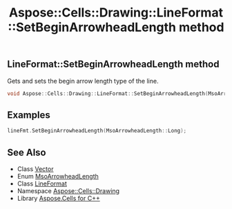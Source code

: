 ﻿---
title: Aspose::Cells::Drawing::LineFormat::SetBeginArrowheadLength method
linktitle: SetBeginArrowheadLength
second_title: Aspose.Cells for C++ API Reference
description: 'Aspose::Cells::Drawing::LineFormat::SetBeginArrowheadLength method. Gets and sets the begin arrow length type of the line in C++.'
type: docs
weight: 2100
url: /cpp/aspose.cells.drawing/lineformat/setbeginarrowheadlength/
---
## LineFormat::SetBeginArrowheadLength method


Gets and sets the begin arrow length type of the line.

```cpp
void Aspose::Cells::Drawing::LineFormat::SetBeginArrowheadLength(MsoArrowheadLength value)
```


## Examples


```cpp
lineFmt.SetBeginArrowheadLength(MsoArrowheadLength::Long);
```

## See Also

* Class [Vector](../../../aspose.cells/vector/)
* Enum [MsoArrowheadLength](../../msoarrowheadlength/)
* Class [LineFormat](../)
* Namespace [Aspose::Cells::Drawing](../../)
* Library [Aspose.Cells for C++](../../../)

